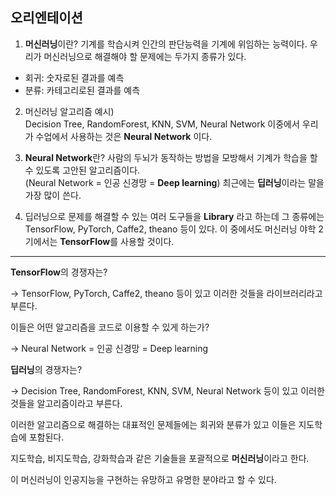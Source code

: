 ## 오리엔테이션

1. **머신러닝**이란? 기계를 학습시켜 인간의 판단능력을 기계에 위임하는 능력이다.
우리가 머신러닝으로 해결해야 할 문제에는 두가지 종류가 있다.

- 회귀: 숫자로된 결과를 예측
- 분류: 카테고리로된 결과를 예측

2. 머신러닝 알고리즘 예시)   
Decision Tree, RandomForest, KNN, SVM, Neural Network 이중에서 우리가 수업에서 사용하는 것은 **Neural Network** 이다.

3. **Neural Network**란? 사람의 두뇌가 동작하는 방법을 모방해서 기계가 학습을 할 수 있도록 고안된 알고리즘이다.  
(Neural Network = 인공 신경망  = **Deep learning**) 최근에는 **딥러닝**이라는 말을 가장 많이 쓴다.

4. 딥러닝으로 문제를 해결할 수 있는 여러 도구들을 **Library** 라고 하는데 그 종류에는 TensorFlow, PyTorch, Caffe2, theano 등이 있다. 이 중에서도 머신러닝 야학 2기에서는 **TensorFlow**를 사용할 것이다.

* * *

**TensorFlow**의 경쟁자는?

 -> TensorFlow, PyTorch, Caffe2, theano 등이 있고 이러한 것들을 라이브러리라고 부른다.

이들은 어떤 알고리즘을 코드로 이용할 수 있게 하는가?

 -> Neural Network = 인공 신경망  = Deep learning

**딥러닝**의 경쟁자는?

 -> Decision Tree, RandomForest, KNN, SVM, Neural Network 등이 있고 이러한 것들을 알고리즘이라고 부른다.

이러한 알고리즘으로 해결하는 대표적인 문제들에는 회귀와 분류가 있고 이들은 지도학습에 포함된다.

지도학습, 비지도학습, 강화학습과 같은 기술들을 포괄적으로 **머신러닝**이라고 한다.

이 머신러닝이 인공지능을 구현하는 유망하고 유명한 분야라고 할 수 있다. 
